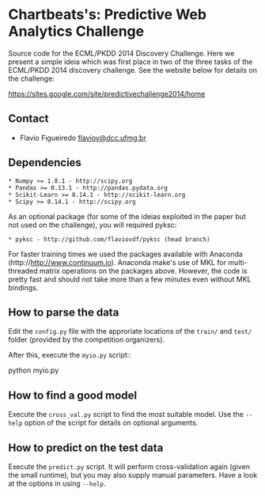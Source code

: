 Chartbeats's: Predictive Web Analytics Challenge
================================================

Source code for the ECML/PKDD 2014 Discovery Challenge. Here we present a simple ideia which
was first place in two of the three tasks of the ECML/PKDD 2014 discovery challenge. See the
website below for details on the challenge:

https://sites.google.com/site/predictivechallenge2014/home

Contact
-------

- Flavio Figueiredo <flaviov@dcc.ufmg.br>

Dependencies
------------

    * Numpy >= 1.8.1 - http://scipy.org
    * Pandas >= 0.13.1 - http://pandas.pydata.org
    * Scikit-Learn >= 0.14.1 - http://scikit-learn.org
    * Scipy >= 0.14.1 - http://scipy.org

As an optional package (for some of the ideias exploited in the paper but not used on the
challenge), you will required pyksc:

    * pyksc - http://github.com/flaviovdf/pyksc (head branch)

For faster training times we used the packages available with Anaconda 
(http://http://www.continuum.io). Anaconda make's use of MKL for
multi-threaded matrix operations on the packages above. However, the code is 
pretty fast and should not take more than a few minutes even without MKL bindings.


How to parse the data
---------------------

Edit the `config.py` file with the approriate locations of the `train/` and `test/` folder
(provided by the competition organizers).

After this, execute the `myio.py` script::

   python myio.py

How to find a good model
------------------------

Execute the `cross_val.py` script to find the most suitable model. Use the `--help`
option of the script for details on optional arguments.

How to predict on the test data
-------------------------------

Execute the `predict.py` script. It will perform cross-validation again (given the small
runtime), but you may also supply manual parameters. Have a look at the options in 
using `--help`.
